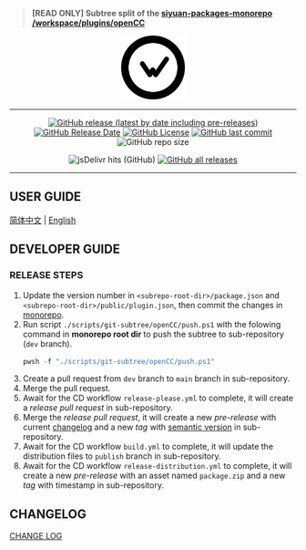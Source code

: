 > **[READ ONLY] Subtree split of the [siyuan-packages-monorepo](https://github.com/Zuoqiu-Yingyi/siyuan-packages-monorepo) [/workspace/plugins/openCC](https://github.com/Zuoqiu-Yingyi/siyuan-packages-monorepo/tree/main/workspace/plugins/openCC)**

<div align="center">
<img alt="icon" src="./public/icon.png" style="width: 8em; height: 8em;">

---
[![GitHub release (latest by date including pre-releases)](https://img.shields.io/github/v/release/Zuoqiu-Yingyi/siyuan-plugin-openCC?include_prereleases)](https://github.com/Zuoqiu-Yingyi/siyuan-plugin-openCC/releases/latest)
[![GitHub Release Date](https://img.shields.io/github/release-date/Zuoqiu-Yingyi/siyuan-plugin-openCC)](https://github.com/Zuoqiu-Yingyi/siyuan-plugin-openCC/releases/latest)
[![GitHub License](https://img.shields.io/github/license/Zuoqiu-Yingyi/siyuan-plugin-openCC)](https://github.com/Zuoqiu-Yingyi/siyuan-plugin-openCC/blob/main/LICENSE)
[![GitHub last commit](https://img.shields.io/github/last-commit/Zuoqiu-Yingyi/siyuan-plugin-openCC)](https://github.com/Zuoqiu-Yingyi/siyuan-plugin-openCC/commits/main)
![GitHub repo size](https://img.shields.io/github/repo-size/Zuoqiu-Yingyi/siyuan-plugin-openCC)
<!-- ![hits](https://hits.b3log.org/Zuoqiu-Yingyi/siyuan-plugin-openCC.svg) -->
![jsDelivr hits (GitHub)](https://img.shields.io/jsdelivr/gh/hy/Zuoqiu-Yingyi/siyuan-packages-openCC)
[![GitHub all releases](https://img.shields.io/github/downloads/Zuoqiu-Yingyi/siyuan-plugin-openCC/total)](https://github.com/Zuoqiu-Yingyi/siyuan-plugin-openCC/releases)

---
</div>

## USER GUIDE

[简体中文](./public/README_zh_CN.md) \| [English](./public/README.md)

## DEVELOPER GUIDE

### RELEASE STEPS

1. Update the version number in `<subrepo-root-dir>/package.json` and `<subrepo-root-dir>/public/plugin.json`, then commit the changes in [monorepo](https://github.com/Zuoqiu-Yingyi/siyuan-packages-monorepo).
2. Run script `./scripts/git-subtree/openCC/push.ps1` with the folowing command in **monorepo root dir** to push the subtree to sub-repository (`dev` branch).
   ```powershell
   pwsh -f "./scripts/git-subtree/openCC/push.ps1"
   ```
3. Create a pull request from `dev` branch to `main` branch in sub-repository.
4. Merge the pull request.
5. Await for the CD workflow `release-please.yml` to complete, it will create a *release pull request* in sub-repository.
6. Merge the *release pull request*, it will create a new *pre-release* with current [changelog](./CHANGELOG.md) and a new *tag* with [semantic version](https://semver.org/) in sub-repository.
7. Await for the CD workflow `build.yml` to complete, it will update the distribution files to `publish` branch in sub-repository.
8. Await for the CD workflow `release-distribution.yml` to complete, it will create a new *pre-release* with an asset named `package.zip` and a new *tag* with timestamp in sub-repository.

## CHANGELOG

[CHANGE LOG](./CHANGELOG.md)
